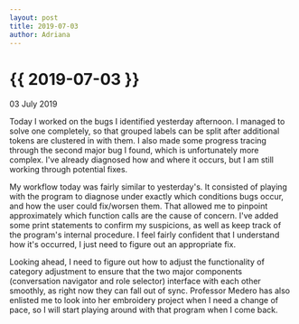 ```yaml
---
layout: post
title: 2019-07-03
author: Adriana
---
```


{{ 2019-07-03 }}
================

<p class="meta">03 July 2019</p>

Today I worked on the bugs I identified yesterday afternoon. I managed to solve one completely, so that grouped labels can be split after additional tokens are clustered in with them. I also made some progress tracing through the second major bug I found, which is unfortunately more complex. I've already diagnosed how and where it occurs, but I am still working through potential fixes. 

My workflow today was fairly similar to yesterday's. It consisted of playing with the program to diagnose under exactly which conditions bugs occur, and how the user could fix/worsen them. That allowed me to pinpoint approximately which function calls are the cause of concern. I've added some print statements to confirm my suspicions, as well as keep track of the program's internal procedure. I feel fairly confident that I understand how it's occurred, I just need to figure out an appropriate fix.

Looking ahead, I need to figure out how to adjust the functionality of category adjustment to ensure that the two major components (conversation navigator and role selector) interface with each other smoothly, as right now they can fall out of sync. Professor Medero has also enlisted me to look into her embroidery project when I need a change of pace, so I will start playing around with that program when I come back.

